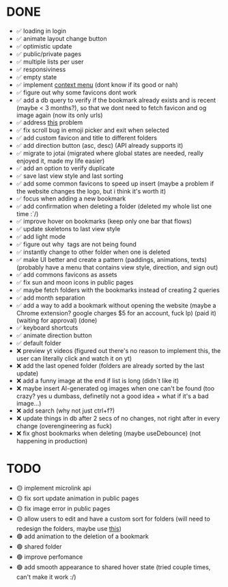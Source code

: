 # DONE

- ✅  loading in login
- ✅  animate layout change button
- ✅  optimistic update
- ✅  public/private pages
- ✅  multiple lists per user
- ✅  responsiviness
- ✅  empty state
- ✅  implement [context menu](https://www.radix-ui.com/primitives/docs/components/context-menu) (dont know if its good or nah)
- ✅  figure out why some favicons dont work
- ✅  add a db query to verify if the bookmark already exists and is recent (maybe < 3 months?), so that we dont need to fetch favicon and og image again (now its only urls)
- ✅  address [this](https://nextjs.org/docs/messages/api-routes-response-size-limit) problem
- ✅  fix scroll bug in emoji picker and exit when selected
- ✅  add custom favicon and title to different folders
- ✅  add direction button (asc, desc) (API already supports it)
- ✅  migrate to jotai (migrated where global states are needed, really enjoyed it, made my life easier)  
- ✅  add an option to verify duplicate
- ✅  save last view style and last sorting
- ✅  add some common favicons to speed up insert (maybe a problem if the website changes the logo, but i think it's worth it) 
- ✅  focus when adding a new bookmark
- ✅  add confirmation when deleting a folder (deleted my whole list one time :´/)
- ✅  improve hover on bookmarks (keep only one bar that flows)
- ✅  update skeletons to last view style
- ✅  add light mode
- ✅  figure out why <img> tags are not being found
- ✅  instantly change to other folder when one is deleted
- ✅  make UI better and create a pattern (paddings, animations, texts) (probably have a menu that contains view style, direction, and sign out)
- ✅  add commons favicons as assets
- ✅  fix sun and moon icons in public pages
- ✅  maybe fetch folders with the bookmarks instead of creating 2 queries
- ✅  add month separation
- ✅  add a way to add a bookmark without opening the website (maybe a Chrome extension? google charges $5 for an account, fuck lp) (paid it) (waiting for approval) (done)
- ✅  keyboard shortcuts
- ✅  animate direction button
- ✅  default folder
- ❌  preview yt videos (figured out there's no reason to implement this, the user can literally click and watch it on yt)
- ❌  add the last opened folder (folders are already sorted by the last update)
- ❌  add a funny image at the end if list is long (didn´t like it)
- ❌  maybe insert AI-generated og images when one can't be found (too crazy? yes u dumbass, definetily not a good idea + what if it's a bad image...)
- ❌  add search (why not just ctrl+f?)
- ❌  update things in db after 2 secs of no changes, not right after in every change (overengineering as fuck)
- ❌  fix ghost bookmarks when deleting (maybe useDebounce) (not happening in production)

# TODO

- 🟡  implement microlink api
- 🟡  fix sort update animation in public pages 
- 🟡  fix image error in public pages
- 🟡  allow users to edit and have a custom sort for folders (will need to redesign the folders, maybe use [this](https://vaul.emilkowal.ski/))
- 🟢  add animation to the deletion of a bookmark
- 🟢  shared folder
- 🟢  improve perfomance
- 🟢  add smooth appearance to shared hover state (tried couple times, can't make it work :/)
